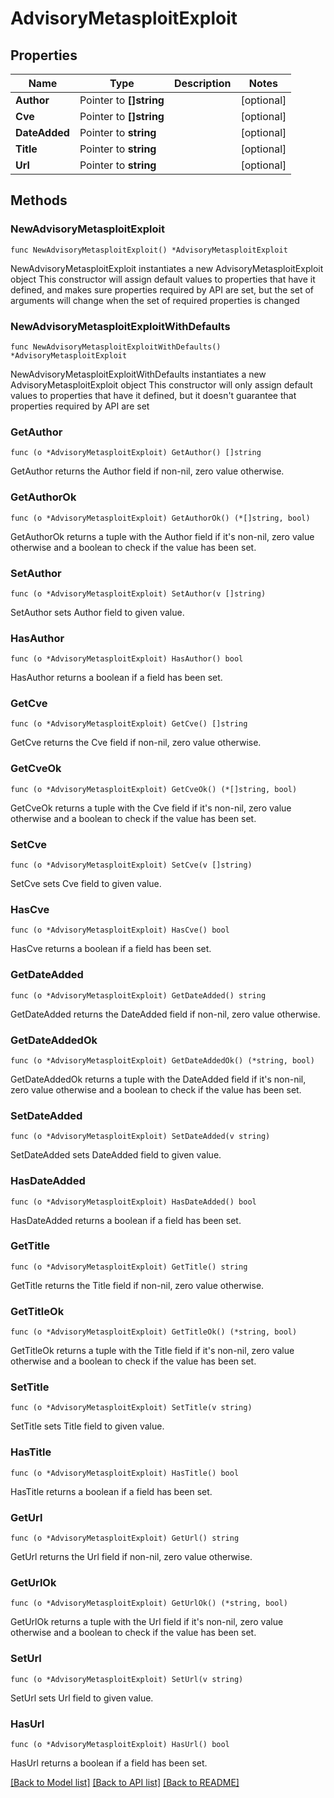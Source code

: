 # AdvisoryMetasploitExploit

## Properties

Name | Type | Description | Notes
------------ | ------------- | ------------- | -------------
**Author** | Pointer to **[]string** |  | [optional] 
**Cve** | Pointer to **[]string** |  | [optional] 
**DateAdded** | Pointer to **string** |  | [optional] 
**Title** | Pointer to **string** |  | [optional] 
**Url** | Pointer to **string** |  | [optional] 

## Methods

### NewAdvisoryMetasploitExploit

`func NewAdvisoryMetasploitExploit() *AdvisoryMetasploitExploit`

NewAdvisoryMetasploitExploit instantiates a new AdvisoryMetasploitExploit object
This constructor will assign default values to properties that have it defined,
and makes sure properties required by API are set, but the set of arguments
will change when the set of required properties is changed

### NewAdvisoryMetasploitExploitWithDefaults

`func NewAdvisoryMetasploitExploitWithDefaults() *AdvisoryMetasploitExploit`

NewAdvisoryMetasploitExploitWithDefaults instantiates a new AdvisoryMetasploitExploit object
This constructor will only assign default values to properties that have it defined,
but it doesn't guarantee that properties required by API are set

### GetAuthor

`func (o *AdvisoryMetasploitExploit) GetAuthor() []string`

GetAuthor returns the Author field if non-nil, zero value otherwise.

### GetAuthorOk

`func (o *AdvisoryMetasploitExploit) GetAuthorOk() (*[]string, bool)`

GetAuthorOk returns a tuple with the Author field if it's non-nil, zero value otherwise
and a boolean to check if the value has been set.

### SetAuthor

`func (o *AdvisoryMetasploitExploit) SetAuthor(v []string)`

SetAuthor sets Author field to given value.

### HasAuthor

`func (o *AdvisoryMetasploitExploit) HasAuthor() bool`

HasAuthor returns a boolean if a field has been set.

### GetCve

`func (o *AdvisoryMetasploitExploit) GetCve() []string`

GetCve returns the Cve field if non-nil, zero value otherwise.

### GetCveOk

`func (o *AdvisoryMetasploitExploit) GetCveOk() (*[]string, bool)`

GetCveOk returns a tuple with the Cve field if it's non-nil, zero value otherwise
and a boolean to check if the value has been set.

### SetCve

`func (o *AdvisoryMetasploitExploit) SetCve(v []string)`

SetCve sets Cve field to given value.

### HasCve

`func (o *AdvisoryMetasploitExploit) HasCve() bool`

HasCve returns a boolean if a field has been set.

### GetDateAdded

`func (o *AdvisoryMetasploitExploit) GetDateAdded() string`

GetDateAdded returns the DateAdded field if non-nil, zero value otherwise.

### GetDateAddedOk

`func (o *AdvisoryMetasploitExploit) GetDateAddedOk() (*string, bool)`

GetDateAddedOk returns a tuple with the DateAdded field if it's non-nil, zero value otherwise
and a boolean to check if the value has been set.

### SetDateAdded

`func (o *AdvisoryMetasploitExploit) SetDateAdded(v string)`

SetDateAdded sets DateAdded field to given value.

### HasDateAdded

`func (o *AdvisoryMetasploitExploit) HasDateAdded() bool`

HasDateAdded returns a boolean if a field has been set.

### GetTitle

`func (o *AdvisoryMetasploitExploit) GetTitle() string`

GetTitle returns the Title field if non-nil, zero value otherwise.

### GetTitleOk

`func (o *AdvisoryMetasploitExploit) GetTitleOk() (*string, bool)`

GetTitleOk returns a tuple with the Title field if it's non-nil, zero value otherwise
and a boolean to check if the value has been set.

### SetTitle

`func (o *AdvisoryMetasploitExploit) SetTitle(v string)`

SetTitle sets Title field to given value.

### HasTitle

`func (o *AdvisoryMetasploitExploit) HasTitle() bool`

HasTitle returns a boolean if a field has been set.

### GetUrl

`func (o *AdvisoryMetasploitExploit) GetUrl() string`

GetUrl returns the Url field if non-nil, zero value otherwise.

### GetUrlOk

`func (o *AdvisoryMetasploitExploit) GetUrlOk() (*string, bool)`

GetUrlOk returns a tuple with the Url field if it's non-nil, zero value otherwise
and a boolean to check if the value has been set.

### SetUrl

`func (o *AdvisoryMetasploitExploit) SetUrl(v string)`

SetUrl sets Url field to given value.

### HasUrl

`func (o *AdvisoryMetasploitExploit) HasUrl() bool`

HasUrl returns a boolean if a field has been set.


[[Back to Model list]](../README.md#documentation-for-models) [[Back to API list]](../README.md#documentation-for-api-endpoints) [[Back to README]](../README.md)


